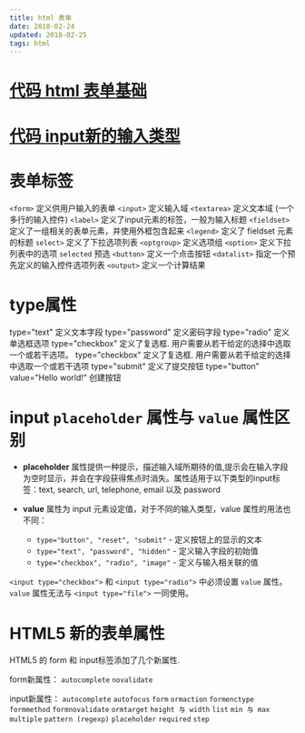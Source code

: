 ```yaml
---
title: html 表单
date: 2018-02-24
updated: 2018-02-25
tags: html
---
```



# [代码 html 表单基础](https://jsfiddle.net/cuilongjin/g79tjyvf/)
# [代码 input新的输入类型](https://jsfiddle.net/cuilongjin/odogt2w4/)

# 表单标签

`<form>` 定义供用户输入的表单
`<input>`	定义输入域
`<textarea>` 定义文本域 (一个多行的输入控件)
`<label>`	定义了input元素的标签，一般为输入标题
`<fieldset>`	定义了一组相关的表单元素，并使用外框包含起来
`<legend>` 定义了 fieldset 元素的标题
`select>`	定义了下拉选项列表
`<optgroup>` 定义选项组
`<option>` 定义下拉列表中的选项 `selected` 预选
`<button>` 定义一个点击按钮
`<datalist>` 指定一个预先定义的输入控件选项列表
`<output>` 定义一个计算结果

# type属性

type="text" 定义文本字段
type="password" 定义密码字段
type="radio" 定义单选框选项
type="checkbox" 定义了复选框. 用户需要从若干给定的选择中选取一个或若干选项。
type="checkbox" 定义了复选框. 用户需要从若干给定的选择中选取一个或若干选项
type="submit" 定义了提交按钮
type="button" value="Hello world!" 创建按钮

# input `placeholder` 属性与 `value` 属性区别

* **placeholder** 属性提供一种提示，描述输入域所期待的值,提示会在输入字段为空时显示，并会在字段获得焦点时消失。属性适用于以下类型的input标签：text, search, url, telephone, email 以及 password

* **value** 属性为 input 元素设定值，对于不同的输入类型，value 属性的用法也不同：
	* `type="button", "reset", "submit"` - 定义按钮上的显示的文本
	* `type="text", "password", "hidden"` - 定义输入字段的初始值
	* `type="checkbox", "radio", "image"` - 定义与输入相关联的值

`<input type="checkbox">` 和 `<input type="radio">` 中必须设置 `value` 属性。
`value` 属性无法与 `<input type="file">` 一同使用。

# HTML5 新的表单属性

HTML5 的 form 和 input标签添加了几个新属性.

form新属性：
`autocomplete` `novalidate`

input新属性：
`autocomplete`
`autofocus`
`form`
`ormaction`
`formenctype`
`formmethod`
`formnovalidate`
`ormtarget`
`height 与 width`
`list`
`min 与 max`
`multiple`
`pattern (regexp)`
`placeholder`
`required`
`step`
